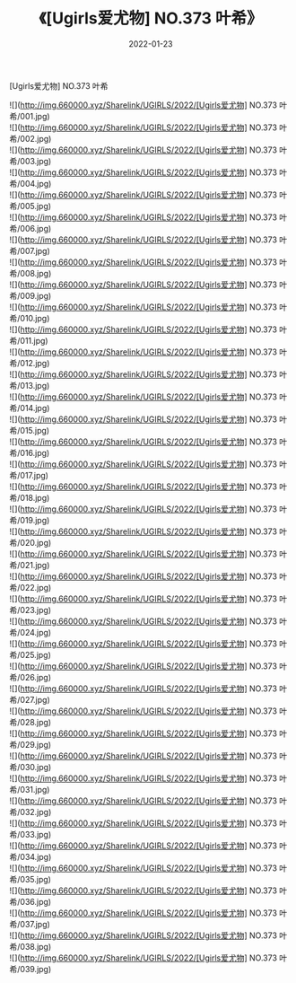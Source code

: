 ﻿---
layout: post
title:  《[Ugirls爱尤物] NO.373 叶希》
date:   2022-01-23
img: http://img.660000.xyz/Sharelink/UGIRLS/2022/[Ugirls爱尤物] NO.373 叶希/000.jpg
categories: [美女, 清纯, 唯美]
---

[Ugirls爱尤物] NO.373 叶希

 ![](http://img.660000.xyz/Sharelink/UGIRLS/2022/[Ugirls爱尤物] NO.373 叶希/001.jpg) <br>![](http://img.660000.xyz/Sharelink/UGIRLS/2022/[Ugirls爱尤物] NO.373 叶希/002.jpg) <br>![](http://img.660000.xyz/Sharelink/UGIRLS/2022/[Ugirls爱尤物] NO.373 叶希/003.jpg) <br>![](http://img.660000.xyz/Sharelink/UGIRLS/2022/[Ugirls爱尤物] NO.373 叶希/004.jpg) <br>![](http://img.660000.xyz/Sharelink/UGIRLS/2022/[Ugirls爱尤物] NO.373 叶希/005.jpg) <br>![](http://img.660000.xyz/Sharelink/UGIRLS/2022/[Ugirls爱尤物] NO.373 叶希/006.jpg) <br>![](http://img.660000.xyz/Sharelink/UGIRLS/2022/[Ugirls爱尤物] NO.373 叶希/007.jpg) <br>![](http://img.660000.xyz/Sharelink/UGIRLS/2022/[Ugirls爱尤物] NO.373 叶希/008.jpg) <br>![](http://img.660000.xyz/Sharelink/UGIRLS/2022/[Ugirls爱尤物] NO.373 叶希/009.jpg) <br>![](http://img.660000.xyz/Sharelink/UGIRLS/2022/[Ugirls爱尤物] NO.373 叶希/010.jpg) <br>![](http://img.660000.xyz/Sharelink/UGIRLS/2022/[Ugirls爱尤物] NO.373 叶希/011.jpg) <br>![](http://img.660000.xyz/Sharelink/UGIRLS/2022/[Ugirls爱尤物] NO.373 叶希/012.jpg) <br>![](http://img.660000.xyz/Sharelink/UGIRLS/2022/[Ugirls爱尤物] NO.373 叶希/013.jpg) <br>![](http://img.660000.xyz/Sharelink/UGIRLS/2022/[Ugirls爱尤物] NO.373 叶希/014.jpg) <br>![](http://img.660000.xyz/Sharelink/UGIRLS/2022/[Ugirls爱尤物] NO.373 叶希/015.jpg) <br>![](http://img.660000.xyz/Sharelink/UGIRLS/2022/[Ugirls爱尤物] NO.373 叶希/016.jpg) <br>![](http://img.660000.xyz/Sharelink/UGIRLS/2022/[Ugirls爱尤物] NO.373 叶希/017.jpg) <br>![](http://img.660000.xyz/Sharelink/UGIRLS/2022/[Ugirls爱尤物] NO.373 叶希/018.jpg) <br>![](http://img.660000.xyz/Sharelink/UGIRLS/2022/[Ugirls爱尤物] NO.373 叶希/019.jpg) <br>![](http://img.660000.xyz/Sharelink/UGIRLS/2022/[Ugirls爱尤物] NO.373 叶希/020.jpg) <br>![](http://img.660000.xyz/Sharelink/UGIRLS/2022/[Ugirls爱尤物] NO.373 叶希/021.jpg) <br>![](http://img.660000.xyz/Sharelink/UGIRLS/2022/[Ugirls爱尤物] NO.373 叶希/022.jpg) <br>![](http://img.660000.xyz/Sharelink/UGIRLS/2022/[Ugirls爱尤物] NO.373 叶希/023.jpg) <br>![](http://img.660000.xyz/Sharelink/UGIRLS/2022/[Ugirls爱尤物] NO.373 叶希/024.jpg) <br>![](http://img.660000.xyz/Sharelink/UGIRLS/2022/[Ugirls爱尤物] NO.373 叶希/025.jpg) <br>![](http://img.660000.xyz/Sharelink/UGIRLS/2022/[Ugirls爱尤物] NO.373 叶希/026.jpg) <br>![](http://img.660000.xyz/Sharelink/UGIRLS/2022/[Ugirls爱尤物] NO.373 叶希/027.jpg) <br>![](http://img.660000.xyz/Sharelink/UGIRLS/2022/[Ugirls爱尤物] NO.373 叶希/028.jpg) <br>![](http://img.660000.xyz/Sharelink/UGIRLS/2022/[Ugirls爱尤物] NO.373 叶希/029.jpg) <br>![](http://img.660000.xyz/Sharelink/UGIRLS/2022/[Ugirls爱尤物] NO.373 叶希/030.jpg) <br>![](http://img.660000.xyz/Sharelink/UGIRLS/2022/[Ugirls爱尤物] NO.373 叶希/031.jpg) <br>![](http://img.660000.xyz/Sharelink/UGIRLS/2022/[Ugirls爱尤物] NO.373 叶希/032.jpg) <br>![](http://img.660000.xyz/Sharelink/UGIRLS/2022/[Ugirls爱尤物] NO.373 叶希/033.jpg) <br>![](http://img.660000.xyz/Sharelink/UGIRLS/2022/[Ugirls爱尤物] NO.373 叶希/034.jpg) <br>![](http://img.660000.xyz/Sharelink/UGIRLS/2022/[Ugirls爱尤物] NO.373 叶希/035.jpg) <br>![](http://img.660000.xyz/Sharelink/UGIRLS/2022/[Ugirls爱尤物] NO.373 叶希/036.jpg) <br>![](http://img.660000.xyz/Sharelink/UGIRLS/2022/[Ugirls爱尤物] NO.373 叶希/037.jpg) <br>![](http://img.660000.xyz/Sharelink/UGIRLS/2022/[Ugirls爱尤物] NO.373 叶希/038.jpg) <br>![](http://img.660000.xyz/Sharelink/UGIRLS/2022/[Ugirls爱尤物] NO.373 叶希/039.jpg) <br>